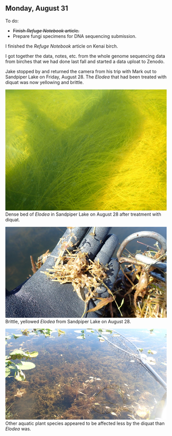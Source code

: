 
## Monday, August 31

To do:

* ~~Finish *Refuge Notebook* article.~~
* Prepare fungi specimens for DNA sequencing submission.

I finished the *Refuge Notebook* article on Kenai birch.

I got together the data, notes, etc. from the whole genome sequencing data from birches that we had done last fall and started a data uploat to Zenodo.

Jake stopped by and returned the camera from his trip with Mark out to Sandpiper Lake on Friday, August 28. The *Elodea* that had been treated with diquat was now yellowing and brittle.

![Dense bed of *Elodea* in Sandpiper Lake on August 28 after treatment with diquat.](2020-08-28_Sandpiper_Lake_elodea_in_water.jpg)\
Dense bed of *Elodea* in Sandpiper Lake on August 28 after treatment with diquat.

![Brittle, yellowed *Elodea* from Sandpiper Lake on August 28.](2020-08-28_Sandpiper_Lake_elodea.jpg)\
Brittle, yellowed *Elodea* from Sandpiper Lake on August 28.

![Other aquatic plant species appeared to be affected less by the diquat than *Elodea* was.](2020-08-28_Sandpiper_Lake_vegetation.jpg)\
Other aquatic plant species appeared to be affected less by the diquat than *Elodea* was.
